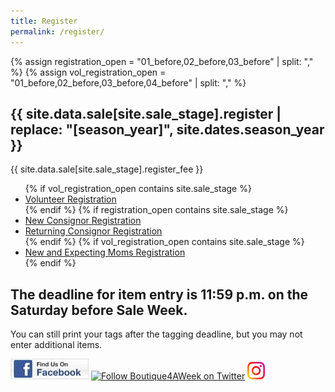 ```yaml
---
title: Register
permalink: /register/
---
```


{% assign registration_open = "01_before,02_before,03_before" | split: "," %}
{% assign vol_registration_open = "01_before,02_before,03_before,04_before" | split: "," %}
## {{ site.data.sale[site.sale_stage].register | replace: "[season_year]", site.dates.season_year }}

{{ site.data.sale[site.sale_stage].register_fee }}

<ul>
  {% if vol_registration_open contains site.sale_stage %}
  <li><a href="https://www.mysalemanager.net/wrk_start.aspx?partnercode=BFAW">Volunteer Registration</a></li>
  {% endif %}
  {% if registration_open contains site.sale_stage %}
  <li><a href="https://www.mysalemanager.net/reg_start.aspx?partnercode=BFAW&type=new">New Consignor Registration</a></li>
  <li><a href="https://www.mysalemanager.net/reg_start.aspx?partnercode=BFAW">Returning Consignor Registration</a></li>
  {% endif %}
  {% if vol_registration_open contains site.sale_stage %}
  <li><a href="https://www.mysalemanager.net/mom_start.aspx?partnercode=BFAW">New and Expecting Moms Registration</a></li>
  {% endif %}
</ul>

## The deadline for item entry is 11:59 p.m. on the Saturday before Sale Week.

You can still print your tags after the tagging deadline, but you may not enter additional items.

[![Boutique For A Week Facebook Page](/img/FacebookBadge_SM.jpg)](https://www.facebook.com/BoutiqueForAWeek?ref=br_tf "Visit Our Facebook Page") [![Follow Boutique4AWeek on Twitter](https://twitter-badges.s3.amazonaws.com/follow_us-c.png)](https://twitter.com/Boutique4AWeek) [![Instagram](/img/instagram.png)](https://www.instagram.com/boutiqueforaweek/?ref=badge)
